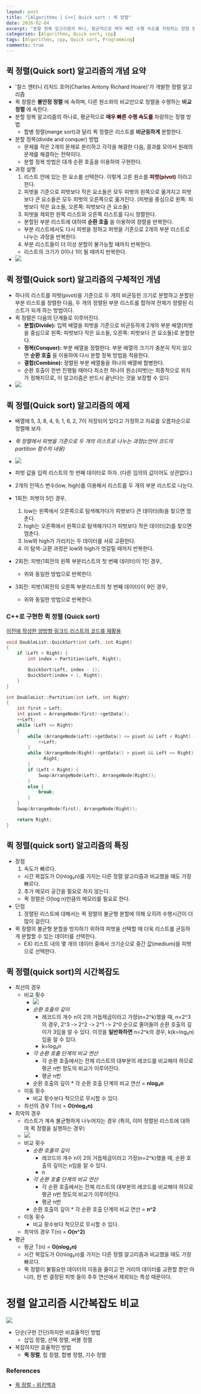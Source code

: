 ```yaml
---
layout: post
title: "[Algorithms | C++] Quick sort : 퀵 정렬"
date: 2016-02-04
excerpt: "분할 정복 알고리즘의 하나, 평균적으로 매우 빠른 수행 속도를 자랑하는 정렬 방법"
categories: [Algorithms, Quick sort, cpp]
tags: [Algorithms, cpp, Quick sort, Programming]
comments: true
---
```


## 퀵 정렬(Quick sort) 알고리즘의 개념 요약
* '찰스 앤터니 리처드 호어(Charles Antony Richard Hoare)'가 개발한 정렬 알고리즘
* 퀵 정렬은 **불안정 정렬** 에 속하며, 다른 원소와의 비교만으로 정렬을 수행하는 **비교 정렬** 에 속한다.
* 분할 정복 알고리즘의 하나로, 평균적으로 <span style="color:#4d0000">**매우 빠른 수행 속도를**</span> 자랑하는 정렬 방법
  * 합병 정렬(merge sort)과 달리 퀵 정렬은 리스트를 **비균등하게** 분할한다.
* 분할 정복(divide and conquer) 방법
  * 문제를 작은 2개의 문제로 분리하고 각각을 해결한 다음, 결과를 모아서 원래의 문제를 해결하는 전략이다.
  * 분할 정복 방법은 대개 순환 호출을 이용하여 구현한다.
* 과정 설명
  1. 리스트 안에 있는 한 요소를 선택한다. 이렇게 고른 원소를 <span style="color:#4d0000">**피벗(pivot)**</span> 이라고 한다.
  2. 피벗을 기준으로 피벗보다 작은 요소들은 모두 피벗의 왼쪽으로 옮겨지고 피벗보다 큰 요소들은 모두 피벗의 오른쪽으로 옮겨진다. (피벗을 중심으로 왼쪽: 피벗보다 작은 요소들, 오른쪽: 피벗보다 큰 요소들)
  3. 피벗을 제외한 왼쪽 리스트와 오른쪽 리스트를 다시 정렬한다.
    * 분할된 부분 리스트에 대하여 **순환 호출** 을 이용하여 정렬을 반복한다.
    * 부분 리스트에서도 다시 피벗을 정하고 피벗을 기준으로 2개의 부분 리스트로 나누는 과정을 반복한다.
  4. 부분 리스트들이 더 이상 분할이 불가능할 때까지 반복한다.
    * 리스트의 크기가 0이나 1이 될 때까지 반복한다.
* ![](/images/algorithms/quick_sort/quick-sort-concepts.png)

## 퀵 정렬(Quick sort) 알고리즘의 구체적인 개념
* 하나의 리스트를 피벗(pivot)을 기준으로 두 개의 비균등한 크기로 분할하고 분할된 부분 리스트를 정렬한 다음, 두 개의 정렬된 부분 리스트를 합하여 전체가 정렬된 리스트가 되게 하는 방법이다.
* 퀵 정렬은 다음의 단계들로 이루어진다.
  * **분할(Divide):** 입력 배열을 피벗을 기준으로 비균등하게 2개의 부분 배열(피벗을 중심으로 왼쪽: 피벗보다 작은 요소들, 오른쪽: 피벗보다 큰 요소들)로 분할한다.
  * **정복(Conquer):** 부분 배열을 정렬한다. 부분 배열의 크기가 충분히 작지 않으면 **순환 호출** 을 이용하여 다시 분할 정복 방법을 적용한다.
  * **결합(Combine):** 정렬된 부분 배열들을 하나의 배열에 합병한다.
  * 순환 호출이 한번 진행될 때마다 최소한 하나의 원소(피벗)는 최종적으로 위치가 정해지므로, 이 알고리즘은 반드시 끝난다는 것을 보장할 수 있다.
* ![](/images/algorithms/quick_sort/quick-sort.png)


## 퀵 정렬(Quick sort) 알고리즘의 예제
* 배열에 5, 3, 8, 4, 9, 1, 6, 2, 7이 저장되어 있다고 가정하고 자료를 오름차순으로 정렬해 보자.
* *퀵 정렬에서 피벗을 기준으로 두 개의 리스트로 나누는 과정(c언어 코드의 partition 함수의 내용)*
* ![](/images/algorithms/quick_sort/quick-sort2.png)

* 피벗 값을 입력 리스트의 첫 번째 데이터로 하자. (다른 임의의 값이어도 상관없다.)
* 2개의 인덱스 변수(low, high)를 이용해서 리스트를 두 개의 부분 리스트로 나눈다.
* 1회전: 피벗이 5인 경우,
  1. low는 왼쪽에서 오른쪽으로 탐색해가다가 피벗보다 큰 데이터(8)을 찾으면 멈춘다.
  2. high는 오른쪽에서 왼쪽으로 탐색해가다가 피벗보다 작은 데이터(2)를 찾으면 멈춘다.
  3. low와 high가 가리키는 두 데이터를 서로 교환한다.
  4. 이 탐색-교환 과정은 low와 high가 엇갈릴 때까지 반복한다.
* 2회전: 피벗(1회전의 왼쪽 부분리스트의 첫 번째 데이터)이 1인 경우,
  * 위와 동일한 방법으로 반복한다.
* 3회전: 피벗(1회전의 오른쪽 부분리스트의 첫 번째 데이터)이 9인 경우,
  * 위와 동일한 방법으로 반복한다.

### C++로 구현한 퀵 정렬 (Quick sort)
[이전에 작성한 양방향 링크드 리스트의 코드를 재활용](https://kyungryeol-yoon.github.io/posts/data-structures-linked-list-array/)

```c++
void DoubleList::QuickSort(int Left, int Right)
{
	if (Left < Right) {
		int index = Partition(Left, Right);

		QuickSort(Left, index - 1);
		QuickSort(index + 1, Right);
	}
}

int DoubleList::Partition(int Left, int Right)
{
	int first = Left;
	int pivot = ArrangeNode(first)->getData();
	++Left;
	while (Left <= Right)
	{
		while (ArrangeNode(Left)->getData() <= pivot && Left < Right) {
			++Left;
		}
		while (ArrangeNode(Right)->getData() > pivot && Left <= Right) {
			--Right;
		}
		if (Left < Right) {
			Swap(ArrangeNode(Left), ArrangeNode(Right));
		}
		else {
			break;
		}
	}
	Swap(ArrangeNode(first), ArrangeNode(Right));

	return Right;
}
```

## 퀵 정렬(quick sort) 알고리즘의 특징
* 장점
  1. 속도가 빠르다.
    * 시간 복잡도가 O(nlog₂n)를 가지는 다른 정렬 알고리즘과 비교했을 때도 가장 빠르다.
  2. 추가 메모리 공간을 필요로 하지 않는다.
    * 퀵 정렬은 O(log n)만큼의 메모리를 필요로 한다.
* 단점
  1. 정렬된 리스트에 대해서는 퀵 정렬의 불균형 분할에 의해 오히려 수행시간이 더 많이 걸린다.
* 퀵 정렬의 불균형 분할을 방지하기 위하여 피벗을 선택할 때 더욱 리스트를 균등하게 분할할 수 있는 데이터를 선택한다.
  * EX) 리스트 내의 몇 개의 데이터 중에서 크기순으로 중간 값(medium)을 피벗으로 선택한다.


## 퀵 정렬(quick sort)의 시간복잡도
* 최선의 경우
  * 비교 횟수
    * ![](/images/algorithms/quick_sort/sort-time-complexity-etc1.png)
    * *순환 호출의 깊이*
      * 레코드의 개수 n이 2의 거듭제곱이라고 가정(n=2^k)했을 때, n=2^3의 경우, 2^3 -> 2^2 -> 2^1 -> 2^0 순으로 줄어들어 순환 호출의 깊이가 3임을 알 수 있다. 이것을 **일반화하면** n=2^k의 경우, k(k=log₂n)임을 알 수 있다.
      * k=log₂n
    * *각 순환 호출 단계의 비교 연산*
      * 각 순환 호출에서는 전체 리스트의 대부분의 레코드를 비교해야 하므로 평균 n번 정도의 비교가 이루어진다.
      * 평균 n번
    * 순환 호출의 깊이 * 각 순환 호출 단계의 비교 연산 = **nlog₂n**
  * 이동 횟수
    * 비교 횟수보다 적으므로 무시할 수 있다.
  * 최선의 경우 T(n) = **O(nlog₂n)**
* 최악의 경우
  * 리스트가 계속 불균형하게 나누어지는 경우 (특히, 이미 정렬된 리스트에 대하여 퀵 정렬을 실행하는 경우)
  * ![](/images/algorithms/quick_sort/sort-time-complexity-etc2.png)
  * 비교 횟수
    * *순환 호출의 깊이*
      * 레코드의 개수 n이 2의 거듭제곱이라고 가정(n=2^k)했을 때, 순환 호출의 깊이는 n임을 알 수 있다.
      * n
    * *각 순환 호출 단계의 비교 연산*
      * 각 순환 호출에서는 전체 리스트의 대부분의 레코드를 비교해야 하므로 평균 n번 정도의 비교가 이루어진다.
      * 평균 n번
    * 순환 호출의 깊이 * 각 순환 호출 단계의 비교 연산 = **n^2**
  * 이동 횟수
    * 비교 횟수보다 적으므로 무시할 수 있다.
  * 최악의 경우 T(n) = **O(n^2)**
* 평균
  * 평균 T(n) = **O(nlog₂n)**
  * 시간 복잡도가 O(nlog₂n)를 가지는 다른 정렬 알고리즘과 비교했을 때도 가장 빠르다.
  * 퀵 정렬이 불필요한 데이터의 이동을 줄이고 먼 거리의 데이터를 교환할 뿐만 아니라, 한 번 결정된 피벗	들이 추후 연산에서 제외되는 특성 때문이다.


# 정렬 알고리즘 시간복잡도 비교
![](/images/algorithms/quick_sort/sort-time-complexity.png)

* 단순(구현 간단)하지만 비효율적인 방법
  * 삽입 정렬, 선택 정렬, 버블 정렬
* 복잡하지만 효율적인 방법
  * **퀵 정렬**, 힙 정렬, 합병 정렬, 기수 정렬

### References

- [퀵 정렬 - 위키백과](https://ko.wikipedia.org/wiki/%ED%80%B5_%EC%A0%95%EB%A0%AC)
